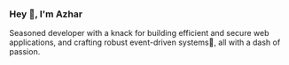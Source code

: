 ### Hey 👋, I'm Azhar  

Seasoned developer with a knack for building efficient and secure web applications, and crafting robust event-driven systems🚀, all with a dash of passion.

<!--
**azhar-iqbal2942/azhar-iqbal2942** is a ✨ _special_ ✨ repository because its `README.md` (this file) appears on your GitHub profile.

Here are some ideas to get you started:

- 🔭 I’m currently working on ...
- 🌱 I’m currently learning ...
- 👯 I’m looking to collaborate on ...
- 🤔 I’m looking for help with ...
- 💬 Ask me about ...
- 📫 How to reach me: ...
- 😄 Pronouns: ...
- ⚡ Fun fact: ...
-->
